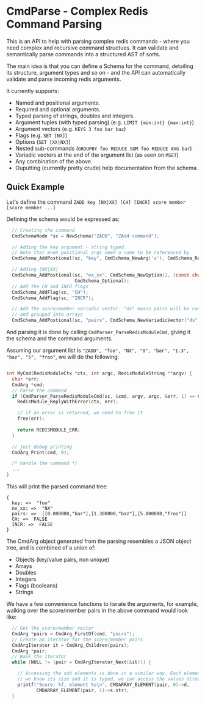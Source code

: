 # CmdParse - Complex Redis Command Parsing

This is an API to help with parsing complex redis commands - where you need complex and recursive command structues. It can validate and semantically parse commands into a structured AST of sorts.

The main idea is that you can define a Schema for the command, detailing its structure, argument types and so on - and the API can automatically validate and parse incoming redis arguments. 

It currently supports:

* Named and positional arguments.
* Required and optional arguments.
* Typed parsing of strings, doubles and integers.
* Argument tuples (with typed parsing) (e.g. `LIMIT {min:int} {max:int}`)
* Argument vectors (e.g. `KEYS 3 foo bar baz`)
* Flags (e.g. `SET [NX]`)
* Options (`SET [XX|NX]`)
* Nested sub-commands (`GROUPBY foo REDUCE SUM foo REDUCE AVG bar`)
* Variadic vectors at the end of the argument list (as seen on `MSET`)
* Any combination of the above.
* Ouputting (currently pretty crude) help documentation from the schema.

## Quick Example

Let's define the command `ZADD key [NX|XX] [CH] [INCR] score member [score member ...]`

Defining the schema would be expressed as:

```c
  // Creating the command
  CmdSchemaNode *sc = NewSchema("ZADD", "ZAdd command");

  // Adding the key argument - string typed.
  // Note that even positional args need a name to be referenced by
  CmdSchema_AddPostional(sc, "key", CmdSchema_NewArg('s'), CmdSchema_Required);

  // Adding [NX|XX]
  CmdSchema_AddPostional(sc, "nx_xx", CmdSchema_NewOption(2, (const char *[]){"NX", "XX"}),
                         CmdSchema_Optional);
  // Add the CH and INCR flags
  CmdSchema_AddFlag(sc, "CH");
  CmdSchema_AddFlag(sc, "INCR");

  // Add the score/member variadic vector. "ds" means pairs will be consumed as double and string
  // and grouped into arrays
  CmdSchema_AddPostional(sc, "pairs", CmdSchema_NewVariadicVector("ds"), CmdSchema_Required);

```

And parsing it is done by calling `CmdParser_ParseRedisModuleCmd`, giving it the schema and the command arguments. 

Assuming our argument list is `"ZADD", "foo", "NX", "0", "bar", "1.3", "baz", "5", "froo"`, we will do the following:

```c

int MyCmd(RedisModuleCtx *ctx, int argc, RedisModuleString **argv) {
  char *err;
  CmdArg *cmd;
  // Parse the command
  if (CmdParser_ParseRedisModuleCmd(sc, &cmd, argv, argc, &err, 1) == CMDPARSE_ERR) {
    RedisModule_ReplyWithError(ctx, err);

    // if an error is returned, we need to free it
    free(err);
    
    return REDISMODULE_ERR;
  }

  // just debug printing
  CmdArg_Print(cmd, 0);

  /* handle the command */
  ...
}
```

This will print the parsed command tree:

```
{
  key: =>  "foo"
  nx_xx: =>  "NX"
  pairs: =>  [[0.000000,"bar"],[1.300000,"baz"],[5.000000,"froo"]]
  CH: =>  FALSE
  INCR: =>  FALSE
}
```

The CmdArg object generated from the parsing resembles a JSON object tree, and is combined of a union of:

* Objects (key/value pairs, non unique)
* Arrays
* Doubles
* Integers
* Flags (booleans)
* Strings

We have a few convenience functions to iterate the arguments, for example, walking over the score/member pairs in the above command would look like:

```c
  // Get the score/member vector
  CmdArg *pairs = CmdArg_FirstOf(cmd, "pairs");
  // Create an iterator for the score/member pairs
  CmdArgIterator it = CmdArg_Children(pairs);
  CmdArg *pair;
  // Walk the iterator
  while (NULL != (pair = CmdArgIterator_Next(&it))) {

    // Accessing the sub elements is done in a similar way. Each element is an array in turn. Since
    // we know its size and it is typed, we can access the values directly
    printf("Score: %f, element %s\n", CMDARRAY_ELEMENT(pair, 0)->d,
           CMDARRAY_ELEMENT(pair, 1)->s.str);
  }
```

